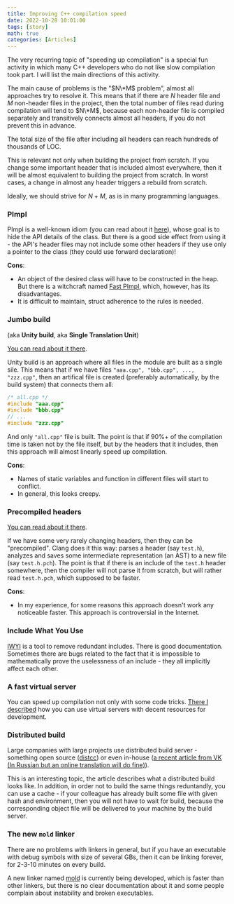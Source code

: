 ```yaml
---
title: Improving C++ compilation speed
date: 2022-10-28 10:01:00
tags: [story]
math: true
categories: [Articles]
---
```


The very recurring topic of "speeding up compilation" is a special fun activity in which many C++
developers who do not like slow compilation took part. I will list the main directions of this activity.

The main cause of problems is the "$N\*M$ problem", almost all approaches try to resolve it.
This means that if there are $N$ header file and $M$ non-header files in the project,
then the total number of files read during compilation will tend to $N\*M$,
because each non-header file is compiled separately and transitively connects almost all headers, if you do not prevent this in advance.

The total size of the file after including all headers can reach hundreds of thousands of LOC.

This is relevant not only when building the project from scratch.
If you change some important header that is included almost everywhere,
then it will be almost equivalent to building the project from scratch.
In worst cases, a change in almost any header triggers a rebuild from scratch.

Ideally, we should strive for $N+M$, as is in many programming languages.

### PImpl

PImpl is a well-known idiom (you can read about it [here](https://marcmutz.wordpress.com/translated-articles/pimp-my-pimpl/)),
whose goal is to hide the API details of the class. But there is a good side effect from using it -
the API's header files may not include some other headers if they use only a pointer to the class (they could use forward declaration)!

**Cons**:
- An object of the desired class will have to be constructed in the heap.
But there is a witchcraft named [Fast PImpl](/posts/fast-pimpl), which, however, has its disadvantages.
- It is difficult to maintain, struct adherence to the rules is needed.

### Jumbo build
(aka **Unity build**, aka **Single Translation Unit**)

[You can read about it there](https://austinmorlan.com/posts/unity_jumbo_build/).

Unity build is an approach where all files in the module are built as a single sile.
This means that if we have files `"aaa.cpp", "bbb.cpp", ..., "zzz.cpp"`, then an artifical file is created (preferably automatically, by the build system) that connects them all:
```c++
/* all.cpp */
#include "aaa.cpp"
#include "bbb.cpp"
// ...
#include "zzz.cpp"
```
And only `"all.cpp"` file is built.
The point is that if 90%+ of the compilation time is taken not by the file itself, but by the headers that it includes,
then this approach will almost linearly speed up compilation.

**Cons**:
- Names of static variables and function in different files will start to conflict.
- In general, this looks creepy.

### Precompiled headers

[You can read about it there](https://en.wikipedia.org/wiki/Precompiled_header).

If we have some very rarely changing headers, then they can be "precompiled".
Clang does it this way: parses a header (say `test.h`), analyzes and saves some intermediate representation (an AST) to a new file (say `test.h.pch`).
The point is that if there is an include of the `test.h` header somewhere, then the compiler will not parse it from scratch,
but will rather read `test.h.pch`, which supposed to be faster.

**Cons**:
- In my experience, for some reasons this approach doesn't work any noticeable faster.
This approach is controversial in the Internet.

### Include What You Use

[IWYI](https://github.com/include-what-you-use/include-what-you-use) is a tool to remove redundant includes.
There is good documentation.
Sometimes there are bugs related to the fact that it is impossible to mathematically prove the uselessness of an include - they all implicitly affect each other.

### A fast virtual server

You can speed up compilation not only with some code tricks. [There I described](/posts/thin-client) how you can use virtual servers with decent resources for development.

### Distributed build

Large companies with large projects use distributed build server - something open source ([distcc](https://www.distcc.org/))
or even in-house ([a recent article from VK (In Russian but an online translation will do fine)](https://habr.com/ru/company/vk/blog/694536/)).

This is an interesting topic, the article describes what a distributed build looks like.
In addition, in order not to build the same things reduntandly,
you can use a cache - if your colleague has already built some file with given hash and environment, then you will not have to wait
for build, because the corresponding object file will be delivered to your machine by the build server.

### The new `mold` linker

There are no problems with linkers in general, but if you have an executable with debug symbols with size of several GBs,
then it can be linking forever, for 2-3-10 minutes on every build.

A new linker named [mold](https://github.com/rui314/mold) is currently being developed,
which is faster than other linkers, but there is no clear documentation about it and some people complain about instability and broken executables.
